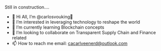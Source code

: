 Still in construction....

- 👋 Hi All, I’m @carlosvouking👋
- 👀 I’m interested in leveraging technology to reshape the world
- 🌱 I’m currently learning Blockchain concepts
- 💞️ I’m looking to collaborate on Transparent Supply Chain and Finance related
- 📫 How to reach me email: cacarlveenerd@outlook.com

<!---
carlosvouking/carlosvouking is a ✨ special ✨ repository because its `README.md` (this file) appears on your GitHub profile.
You can click the Preview link to take a look at your changes.
--->
